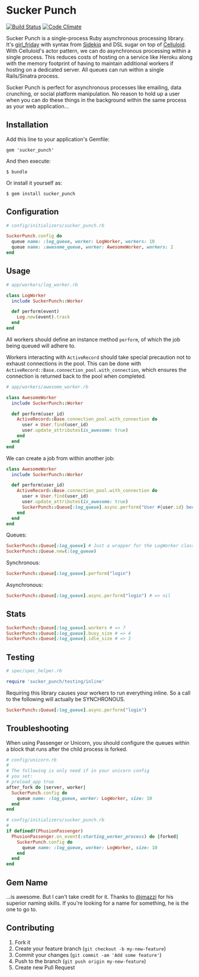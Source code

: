 # Sucker Punch

[![Build Status](https://travis-ci.org/brandonhilkert/sucker_punch.png?branch=master)](https://travis-ci.org/brandonhilkert/sucker_punch)
[![Code Climate](https://codeclimate.com/github/brandonhilkert/sucker_punch.png)](https://codeclimate.com/github/brandonhilkert/sucker_punch)

Sucker Punch is a single-process Ruby asynchronous processing library. It's [girl_friday](https://github.com/mperham/girl_friday) with syntax from [Sidekiq](https://github.com/mperham/sidekiq) and DSL sugar on top of [Celluloid](https://github.com/celluloid/celluloid/). With Celluloid's actor pattern, we can do asynchronous processing within a single process. This reduces costs of hosting on a service like Heroku along with the memory footprint of having to maintain additional workers if hosting on a dedicated server. All queues can run within a single Rails/Sinatra process.

Sucker Punch is perfect for asynchronous processes like emailing, data crunching, or social platform manipulation. No reason to hold up a user when you can do these things in the background within the same process as your web application...

## Installation

Add this line to your application's Gemfile:

    gem 'sucker_punch'

And then execute:

    $ bundle

Or install it yourself as:

    $ gem install sucker_punch

## Configuration


```Ruby
# config/initializers/sucker_punch.rb

SuckerPunch.config do
  queue name: :log_queue, worker: LogWorker, workers: 10
  queue name: :awesome_queue, worker: AwesomeWorker, workers: 2
end
```

## Usage

```Ruby
# app/workers/log_worker.rb

class LogWorker
  include SuckerPunch::Worker

  def perform(event)
    Log.new(event).track
  end
end
```

All workers should define an instance method `perform`, of which the job being queued will adhere to.

Workers interacting with `ActiveRecord` should take special precaution not to exhaust connections in the pool. This can be done with `ActiveRecord::Base.connection_pool.with_connection`, which ensures the connection is returned back to the pool when completed.


```Ruby
# app/workers/awesome_worker.rb

class AwesomeWorker
  include SuckerPunch::Worker

  def perform(user_id)
    ActiveRecord::Base.connection_pool.with_connection do
      user = User.find(user_id)
      user.update_attributes(is_awesome: true)
    end
  end
end
```

We can create a job from within another job:

```Ruby
class AwesomeWorker
  include SuckerPunch::Worker

  def perform(user_id)
    ActiveRecord::Base.connection_pool.with_connection do
      user = User.find(user_id)
      user.update_attributes(is_awesome: true)
      SuckerPunch::Queue[:log_queue].async.perform("User #{user.id} became awesome!")
    end
  end
end
```

Queues:

```Ruby
SuckerPunch::Queue[:log_queue] # Just a wrapper for the LogWorker class
SuckerPunch::Queue.new(:log_queue)
```

Synchronous:

```Ruby
SuckerPunch::Queue[:log_queue].perform("login")
```

Asynchronous:

```Ruby
SuckerPunch::Queue[:log_queue].async.perform("login") # => nil
```

## Stats

```Ruby
SuckerPunch::Queue[:log_queue].workers # => 7
SuckerPunch::Queue[:log_queue].busy_size # => 4
SuckerPunch::Queue[:log_queue].idle_size # => 3
```

## Testing

```Ruby
# spec/spec_helper.rb

require 'sucker_punch/testing/inline'
```

Requiring this library causes your workers to run everything inline. So a call to the following will actually be SYNCHRONOUS.

```Ruby
SuckerPunch::Queue[:log_queue].async.perform("login")
```

## Troubleshooting

When using Passenger or Unicorn, you should configure the queues within a block that runs after the child process is forked.

```Ruby
# config/unicorn.rb
#
# The following is only need if in your unicorn config
# you set:
# preload_app true
after_fork do |server, worker|
  SuckerPunch.config do
    queue name: :log_queue, worker: LogWorker, size: 10
  end
end
```
```Ruby
# config/initializers/sucker_punch.rb
#
if defined?(PhusionPassenger)
  PhusionPassenger.on_event(:starting_worker_process) do |forked|
    SuckerPunch.config do
      queue name: :log_queue, worker: LogWorker, size: 10
    end
  end
end
```

## Gem Name

...is awesome. But I can't take credit for it. Thanks to [@jmazzi](https://twitter.com/jmazzi) for his superior naming skills. If you're looking for a name for something, he is the one to go to.

## Contributing

1. Fork it
2. Create your feature branch (`git checkout -b my-new-feature`)
3. Commit your changes (`git commit -am 'Add some feature'`)
4. Push to the branch (`git push origin my-new-feature`)
5. Create new Pull Request
